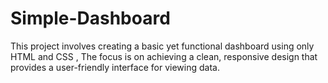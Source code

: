 # Simple-Dashboard
This project involves creating a basic yet functional dashboard using only HTML and CSS , The focus is on achieving a clean, responsive design that provides a user-friendly interface for viewing data.
